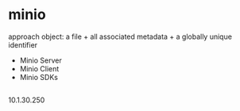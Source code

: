 # minio
approach
object: a file + all associated metadata + a globally unique identifier

* Minio Server 
* Minio Client
* Minio SDKs

## 
10.1.30.250



